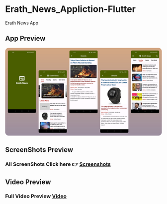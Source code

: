 # Erath_News_Appliction-Flutter

Erath News App

## App Preview
<img src="https://github.com/bharathnaik2k/Erath_News_App-Flutter/blob/main/screenshots/appPreview.png"  />

## ScreenShots Preview
### All ScreenShots Click here 👉 [Screenshots](https://github.com/bharathnaik2k/Erath_News_App-Flutter/tree/main/screenshots)

## Video Preview
### Full Video Preview [Video](https://drive.google.com/file/d/1-0Bf1BlcEIntybCW1jNFYoDp7cKrqvnR/view?usp=drive_link)

